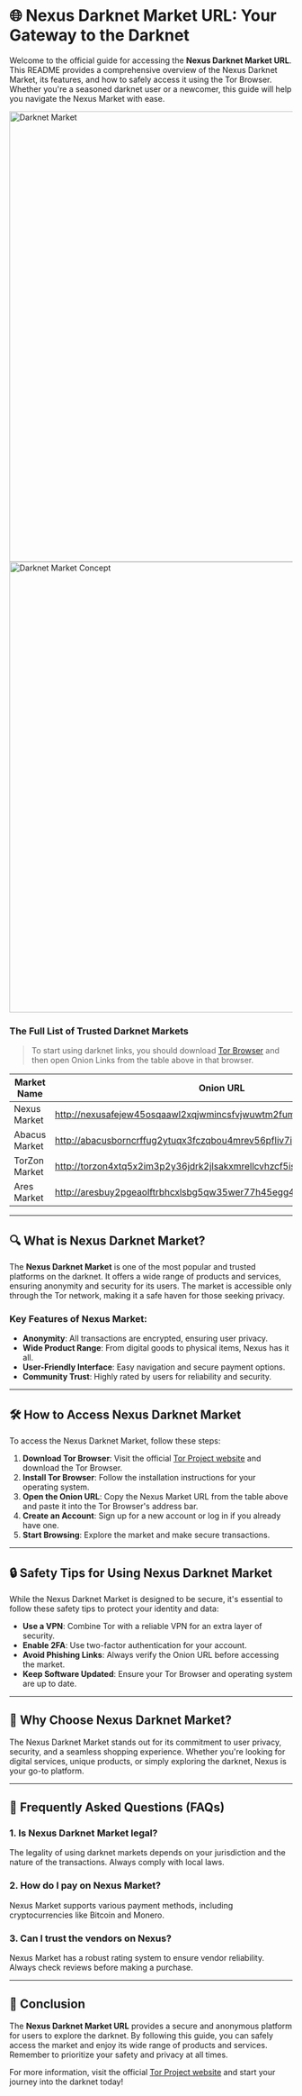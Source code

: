 

# 🌐 Nexus Darknet Market URL: Your Gateway to the Darknet

Welcome to the official guide for accessing the **Nexus Darknet Market URL**. This README provides a comprehensive overview of the Nexus Darknet Market, its features, and how to safely access it using the Tor Browser. Whether you're a seasoned darknet user or a newcomer, this guide will help you navigate the Nexus Market with ease.

<img src='https://i.ytimg.com/vi/48U7k2wYzS0/maxresdefault.jpg' alt='Darknet Market' width='800'/>
<img src='https://image.shutterstock.com/z/stock-vector-darknet-market-illegal-online-shop-1023003625.jpg' alt='Darknet Market Concept' width='800'/>

### The Full List of Trusted Darknet Markets

> To start using darknet links, you should download [Tor Browser](https://www.torproject.org/) and then open Onion Links from the table above in that browser.

| Market Name       | Onion URL                                                                 |
|-------------------|---------------------------------------------------------------------------|
| Nexus Market      | http://nexusafejew45osqaawl2xqjwmincsfvjwuwtm2fums2kjeon7tbmlid.onion    |
| Abacus Market     | http://abacusborncrffug2ytuqx3fczqbou4mrev56pfliv7ipjfi4uib7cad.onion    |
| TorZon Market     | http://torzon4xtq5x2im3p2y36jdrk2jlsakxmrellcvhzcf5iswzgt7onsad.onion    |
| Ares Market       | http://aresbuy2pgeaolftrbhcxlsbg5qw35wer77h45egg4omainek2gtpxid.onion    |

---

## 🔍 What is Nexus Darknet Market?

The **Nexus Darknet Market** is one of the most popular and trusted platforms on the darknet. It offers a wide range of products and services, ensuring anonymity and security for its users. The market is accessible only through the Tor network, making it a safe haven for those seeking privacy.

### Key Features of Nexus Market:
- **Anonymity**: All transactions are encrypted, ensuring user privacy.
- **Wide Product Range**: From digital goods to physical items, Nexus has it all.
- **User-Friendly Interface**: Easy navigation and secure payment options.
- **Community Trust**: Highly rated by users for reliability and security.

---

## 🛠️ How to Access Nexus Darknet Market

To access the Nexus Darknet Market, follow these steps:

1. **Download Tor Browser**: Visit the official [Tor Project website](https://www.torproject.org/) and download the Tor Browser.
2. **Install Tor Browser**: Follow the installation instructions for your operating system.
3. **Open the Onion URL**: Copy the Nexus Market URL from the table above and paste it into the Tor Browser's address bar.
4. **Create an Account**: Sign up for a new account or log in if you already have one.
5. **Start Browsing**: Explore the market and make secure transactions.

---

## 🔒 Safety Tips for Using Nexus Darknet Market

While the Nexus Darknet Market is designed to be secure, it's essential to follow these safety tips to protect your identity and data:

- **Use a VPN**: Combine Tor with a reliable VPN for an extra layer of security.
- **Enable 2FA**: Use two-factor authentication for your account.
- **Avoid Phishing Links**: Always verify the Onion URL before accessing the market.
- **Keep Software Updated**: Ensure your Tor Browser and operating system are up to date.

---

## 🌟 Why Choose Nexus Darknet Market?

The Nexus Darknet Market stands out for its commitment to user privacy, security, and a seamless shopping experience. Whether you're looking for digital services, unique products, or simply exploring the darknet, Nexus is your go-to platform.

---

## 📜 Frequently Asked Questions (FAQs)

### 1. Is Nexus Darknet Market legal?
The legality of using darknet markets depends on your jurisdiction and the nature of the transactions. Always comply with local laws.

### 2. How do I pay on Nexus Market?
Nexus Market supports various payment methods, including cryptocurrencies like Bitcoin and Monero.

### 3. Can I trust the vendors on Nexus?
Nexus Market has a robust rating system to ensure vendor reliability. Always check reviews before making a purchase.

---

## 📌 Conclusion

The **Nexus Darknet Market URL** provides a secure and anonymous platform for users to explore the darknet. By following this guide, you can safely access the market and enjoy its wide range of products and services. Remember to prioritize your safety and privacy at all times.

For more information, visit the official [Tor Project website](https://www.torproject.org/) and start your journey into the darknet today!

